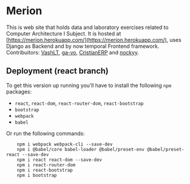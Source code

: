 # Merion
This is web site that holds data and laboratory exercises related to Computer Architecture I Subject. It is hosted at [https://merion.herokuapp.com/](https://merion.herokuapp.com/), uses Django as Backend and by now temporal Frontend framework. Contribuitors: [VashLT](https://github.com/VashLT), [ga-vo](https://github.com/ga-vo), [CristianERP](https://github.com/CristianERP) and [nockyy](https://github.com/nockyy).


## Deployment (react branch)

To get this version up running you'll have to install the following `npm` packages:

- `react`, `react-dom`, `react-router-dom`, `react-bootstrap`
- `bootstrap`
- `webpack`
- `babel`

Or run the following commands:

```
    npm i webpack webpack-cli --save-dev
    npm i @babel/core babel-loader @babel/preset-env @babel/preset-react --save-dev
    npm i react react-dom --save-dev
    npm i react-router-dom
    npm i react-bootstrap
    npm i bootstrap
```
